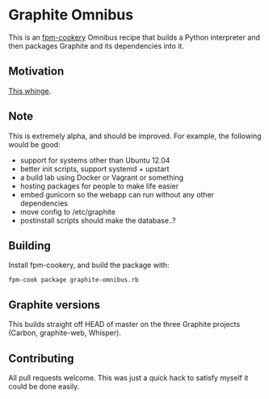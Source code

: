 # Graphite Omnibus

This is an [fpm-cookery](https://github.com/bernd/fpm-cookery) Omnibus recipe
that builds a Python interpreter and then packages Graphite and its dependencies
into it.

## Motivation

[This whinge](https://twitter.com/supersheep/status/509332504269299712).

## Note

This is extremely alpha, and should be improved. For example, the following would be good:

- support for systems other than Ubuntu 12.04
- better init scripts, support systemd + upstart
- a build lab using Docker or Vagrant or something
- hosting packages for people to make life easier
- embed gunicorn so the webapp can run without any other dependencies
- move config to /etc/graphite
- postinstall scripts should make the database..?

## Building

Install fpm-cookery, and build the package with:

    fpm-cook package graphite-omnibus.rb

## Graphite versions

This builds straight off HEAD of master on the three Graphite projects
(Carbon, graphite-web, Whisper).

## Contributing

All pull requests welcome. This was just a quick hack to satisfy myself it
could be done easily.
